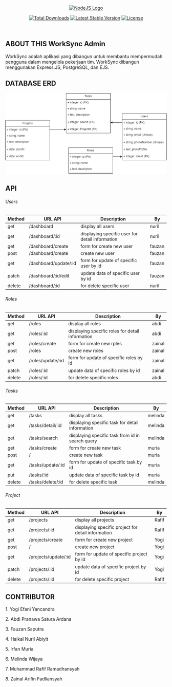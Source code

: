 <p align="center"><a href="https://nodejs.org/en" target="_blank"><img src="https://raw.githubusercontent.com/Ender-Wiggin2019/ServiceLogos/main/Node.js/Node.js.png" width="400" alt="NodeJS Logo"></a></p>

<p align="center">
<a href="https://github.com/yogiefani/FSW2-Chapter3-Tim3-Expressjs"><img src="https://img.shields.io/badge/all_contributors-8-brightgreen.svg?style=flat-square" alt="Total Downloads"></a>
<a href="https://github.com/yogiefani/FSW2-Chapter3-Tim3-Expressjs"><img src="https://img.shields.io/badge/PRs-welcome-brightgreen.svg?style=flat-square" alt="Latest Stable Version"></a>
<a href="https://github.com/yogiefani/FSW2-Chapter3-Tim3-Expressjs"><img src="https://img.shields.io/badge/first--timers--only-friendly-blue.svg" alt="License"></a>
</p>

</p>

</br>

## ABOUT THIS WorkSync Admin

WorkSync adalah aplikasi yang dibangun untuk membantu mempermudah pengguna dalam mengelola pekerjaan tim. WorkSync dibangun menggunakan Express.JS, PostgreSQL, dan EJS.

## DATABASE ERD

<p align="center"><a href="https://nodejs.org/en" target="_blank"><img src="./public/images/fsw2-chapter4-team3.png" width="800" alt="ERD.png"></a></p>

## API
<h6>Users</h6>

| Method | URL API | Description | By |
|----------|----------|----------|----------|
| get    | /dashboard   | display all users   | nuril   |
| get   | /dashboard/:id   | displaying specific user for detail information   | nuril   |
| get    | /dashboard/create   | form for create new user   | fauzan   |
| post   | /dashboard/create   | create new user   | fauzan   |
| get    | /dashboard/update/:id   | form for update of specific user by id   | fauzan   |
| patch    | /dashboard/:id/edit   | update data of specific user by id  | fauzan   |
| delete    | /dashboard/:id   | for delete specific user   | nuril   |

<h6>Roles</h6>

| Method | URL API | Description | By |
|----------|----------|----------|----------|
| get    | /roles   | display all roles   |abdi   |
| get   | /roles/:id   | displaying specific roles for detail information   |abdi   |
| get    | /roles/create   | form for create new rples  | zainal   |
| post   | /roles   | create new roles   | zainal   |
| get    | /roles/update/:id   | form for update of specific roles by id   | zainal   |
| patch    | /roles/:id   | update data of specific roles by id  | zainal   |
| delete    | /roles/:id   | for delete specific roles   |abdi   |

<h6>Tasks</h6>

| Method | URL API | Description | By |
|----------|----------|----------|----------|
| get    | /tasks   | display all tasks   | melinda   |
| get   | /tasks/detail/:id   | displaying specific task for detail information   | melinda   |
| get   | /tasks/search  | displaying specific task from id in search query  | melinda   |
| get    | /tasks/create   | form for create new task   | muria   |
| post   | /   | create new task   | muria   |
| get    | /tasks/update/:id   | form for update of specific task by id   | muria   |
| put   | /tasks/:id  | update data of specific task by id  | muria   |
| delete    | /tasks/delete/:id   | for delete specific task   | melinda   |

<h6>Project</h6>

| Method | URL API | Description | By |
|----------|----------|----------|----------|
| get    | /projects   | display all projects   | Rafif   |
| get   | /projects/:id   | displaying specific project for detail information   | Rafif   |
| get    | /projects/create   | form for create new project   | Yogi   |
| post   | /   | create new project   | Yogi   |
| get    | /projects/update/:id   | form for update of specific project by id   | Yogi   |
| patch   | /projects/:id  | update data of specific project by id  | Yogi   |
| delete    | /projects/:id   | for delete specific project   | Rafif   |

## CONTRIBUTOR

<p>1. Yogi Efani Yancandra</p>
<p>2. Abdi Pranawa Satura Ardana</p>
<p>3. Fauzan Saputra</p>
<p>4. Haikal Nuril Abiyit</p>
<p>5. Irfan Muria</p>
<p>6. Melinda Wijaya</p>
<p>7. Muhammad Rafif Ramadhansyah</p>
<p>8. Zainal Arifin Fadliansyah</p>